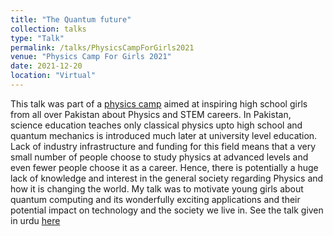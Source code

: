 ```yaml
---
title: "The Quantum future"
collection: talks
type: "Talk"
permalink: /talks/PhysicsCampForGirls2021
venue: "Physics Camp For Girls 2021"
date: 2021-12-20
location: "Virtual"
---
```

This talk was part of a [physics camp](https://physicscamp4girls.pk/) aimed at inspiring high school girls from all over Pakistan about Physics and STEM careers.
In Pakistan, science education teaches only classical physics upto high school and quantum mechanics is introduced much later at university level education.
Lack of industry infrastructure and funding for this field means that a very small number of people choose to study physics at advanced levels and even fewer people 
choose it as a career. Hence, there is potentially a huge lack of knowledge and interest in the general society regarding Physics and how it is changing the world.
My talk was to motivate young girls about quantum computing and its wonderfully exciting applications and their potential impact on technology and the society we live in. 
See the talk given in urdu [here](https://www.youtube.com/watch?v=n5F1LEqPl98&list=PL_vhcZzioTVWX4NOgMUKA7RPGJ7KMsYoA&index=2)
